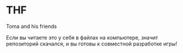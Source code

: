 # THF
Toma and his friends

Если вы читаете это у себя в файлах на компьютере, значит репозиторий скачался, и вы готовы к совместной разработке игры!
